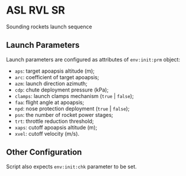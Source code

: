 # ASL RVL SR
Sounding rockets launch sequence

## Launch Parameters
Launch parameters are configured as attributes of ```env:init:prm``` object:
- ```aps```: target apoapsis altitude (m);
- ```arc```: coefficient of target apoapsis;
- ```azm```: launch direction azimuth;
- ```cdp```: chute deployment pressure (kPa);
- ```clamps```: launch clamps mechanism (```true``` | ```false```);
- ```faa```: flight angle at apoapsis;
- ```npd```: nose protection deployment (```true``` | ```false```);
- ```psn```: the number of rocket power stages;
- ```trt```: throttle reduction threshold;
- ```xaps```: cutoff apoapsis altitude (m);
- ```xvel```: cutoff velocity (m/s).

## Other Configuration
Script also expects ```env:init:chk``` parameter to be set.